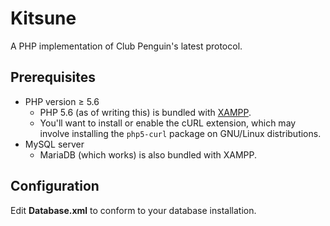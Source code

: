 # Kitsune
A PHP implementation of Club Penguin's latest protocol.

## Prerequisites
* PHP version ≥ 5.6
  * PHP 5.6 (as of writing this) is bundled with [XAMPP](https://www.apachefriends.org/).
  * You'll want to install or enable the cURL extension, which may involve installing the ```php5-curl``` package on GNU/Linux distributions.
* MySQL server
  * MariaDB (which works) is also bundled with XAMPP.

## Configuration
Edit **Database.xml** to conform to your database installation.
